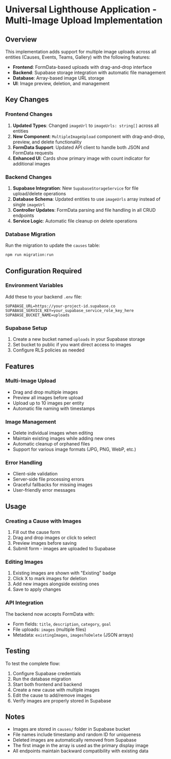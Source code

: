 # Universal Lighthouse Application - Multi-Image Upload Implementation

## Overview

This implementation adds support for multiple image uploads across all entities (Causes, Events, Teams, Gallery) with the following features:

- **Frontend**: FormData-based uploads with drag-and-drop interface
- **Backend**: Supabase storage integration with automatic file management
- **Database**: Array-based image URL storage
- **UI**: Image preview, deletion, and management

## Key Changes

### Frontend Changes
1. **Updated Types**: Changed `imageUrl` to `imageUrls: string[]` across all entities
2. **New Component**: `MultipleImageUpload` component with drag-and-drop, preview, and delete functionality
3. **FormData Support**: Updated API client to handle both JSON and FormData requests
4. **Enhanced UI**: Cards show primary image with count indicator for additional images

### Backend Changes
1. **Supabase Integration**: New `SupabaseStorageService` for file upload/delete operations
2. **Database Schema**: Updated entities to use `imageUrls` array instead of single `imageUrl`
3. **Controller Updates**: FormData parsing and file handling in all CRUD endpoints
4. **Service Logic**: Automatic file cleanup on delete operations

### Database Migration
Run the migration to update the `causes` table:
```bash
npm run migration:run
```

## Configuration Required

### Environment Variables
Add these to your backend `.env` file:
```env
SUPABASE_URL=https://your-project-id.supabase.co
SUPABASE_SERVICE_KEY=your_supabase_service_role_key_here
SUPABASE_BUCKET_NAME=uploads
```

### Supabase Setup
1. Create a new bucket named `uploads` in your Supabase storage
2. Set bucket to public if you want direct access to images
3. Configure RLS policies as needed

## Features

### Multi-Image Upload
- Drag and drop multiple images
- Preview all images before upload
- Upload up to 10 images per entity
- Automatic file naming with timestamps

### Image Management
- Delete individual images when editing
- Maintain existing images while adding new ones
- Automatic cleanup of orphaned files
- Support for various image formats (JPG, PNG, WebP, etc.)

### Error Handling
- Client-side validation
- Server-side file processing errors
- Graceful fallbacks for missing images
- User-friendly error messages

## Usage

### Creating a Cause with Images
1. Fill out the cause form
2. Drag and drop images or click to select
3. Preview images before saving
4. Submit form - images are uploaded to Supabase

### Editing Images
1. Existing images are shown with "Existing" badge
2. Click X to mark images for deletion
3. Add new images alongside existing ones
4. Save to apply changes

### API Integration
The backend now accepts FormData with:
- Form fields: `title`, `description`, `category`, `goal`
- File uploads: `images` (multiple files)
- Metadata: `existingImages`, `imagesToDelete` (JSON arrays)

## Testing

To test the complete flow:
1. Configure Supabase credentials
2. Run the database migration
3. Start both frontend and backend
4. Create a new cause with multiple images
5. Edit the cause to add/remove images
6. Verify images are properly stored in Supabase

## Notes

- Images are stored in `causes/` folder in Supabase bucket
- File names include timestamp and random ID for uniqueness
- Deleted images are automatically removed from Supabase
- The first image in the array is used as the primary display image
- All endpoints maintain backward compatibility with existing data